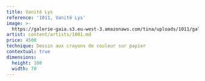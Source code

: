 ```yaml
---
title: Vanité Lys
reference: '1011, Vanité Lys'
image: >-
  https://galerie-gaia.s3.eu-west-3.amazonaws.com/tina/uploads/1011/galerie-gaia-1011-vanite-lys.jpg
artist: content/artists/1001.md
price: 4500
technique: Dessin aux crayons de couleur sur papier
contextual: true
dimensions:
  height: 100
  width: 70
---
```


